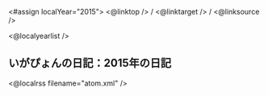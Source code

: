 <#assign localYear="2015">
<@linktop /> 
/ <@linktarget /> 
/ <@linksource /> 

<@localyearlist />

## いがぴょんの日記：2015年の日記

<@localrss filename="atom.xml" />
